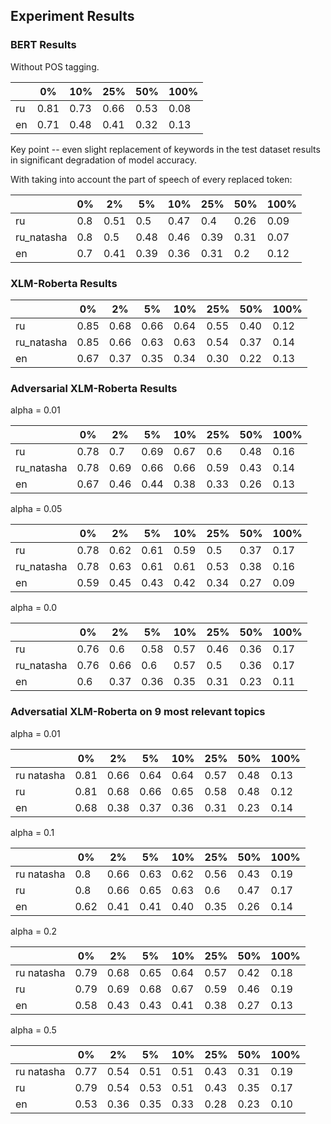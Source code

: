 ## Experiment Results

### BERT Results

Without POS tagging.

|    | 0%   | 10%  | 25%  | 50%  | 100% |
|----|------|------|------|------|------|
| ru | 0.81 | 0.73 | 0.66 | 0.53 | 0.08 |
| en | 0.71 | 0.48 | 0.41 | 0.32 | 0.13 |

Key point -- even slight replacement of keywords in the test dataset results in significant degradation of model accuracy.

With taking into account the part of speech of every replaced token:


|            | 0%   | 2%   | 5%   | 10%  | 25%  | 50%  | 100% |
|------------|------|------|------|------|------|------|------|
| ru         | 0.8  | 0.51 | 0.5  | 0.47 | 0.4  | 0.26 | 0.09 |
| ru_natasha | 0.8  | 0.5  | 0.48 | 0.46 | 0.39 | 0.31 | 0.07 |
| en         | 0.7  | 0.41 | 0.39 | 0.36 | 0.31 | 0.2  | 0.12 |


### XLM-Roberta Results


|            | 0%   | 2%   | 5%   | 10%  | 25%  | 50%  | 100% |
|------------|------|------|------|------|------|------|------|
| ru         | 0.85  | 0.68 | 0.66  | 0.64 | 0.55  | 0.40 | 0.12 |
| ru_natasha | 0.85  | 0.66  | 0.63 | 0.63 | 0.54 | 0.37 | 0.14 |
| en         | 0.67  | 0.37 | 0.35 | 0.34 | 0.30 | 0.22  | 0.13 |


### Adversarial XLM-Roberta Results

alpha = 0.01

|            | 0%   | 2%   | 5%   | 10%  | 25%  | 50%  | 100% |
|------------|------|------|------|------|------|------|------|
| ru         | 0.78  | 0.7 | 0.69  | 0.67 | 0.6  | 0.48 | 0.16 |
| ru_natasha | 0.78  | 0.69  | 0.66 | 0.66 | 0.59 | 0.43 | 0.14 |
| en         | 0.67  | 0.46 | 0.44 | 0.38 | 0.33 | 0.26 | 0.13 |

alpha = 0.05

|            | 0%   | 2%   | 5%   | 10%  | 25%  | 50%  | 100% |
|------------|------|------|------|------|------|------|------|
| ru         | 0.78  | 0.62 | 0.61  | 0.59 | 0.5  | 0.37 | 0.17 |
| ru_natasha | 0.78  | 0.63  | 0.61 | 0.61 | 0.53 | 0.38 | 0.16 |
| en         | 0.59  | 0.45 | 0.43 | 0.42 | 0.34 | 0.27 | 0.09 |

alpha = 0.0

|            | 0%   | 2%   | 5%   | 10%  | 25%  | 50%  | 100% |
|------------|------|------|------|------|------|------|------|
| ru         | 0.76  | 0.6 | 0.58  | 0.57 | 0.46  | 0.36 | 0.17 |
| ru_natasha | 0.76  | 0.66  | 0.6 | 0.57 | 0.5 | 0.36 | 0.17 |
| en         | 0.6  | 0.37 | 0.36 | 0.35 | 0.31 | 0.23 | 0.11 |

### Adversatial XLM-Roberta on 9 most relevant topics

alpha = 0.01

|            | 0%   | 2%   | 5%   | 10%  | 25%  | 50%  | 100% |
|------------|------|------|------|------|------|------|------|
| ru natasha | 0.81 | 0.66 | 0.64 | 0.64 | 0.57 | 0.48 | 0.13 |
| ru         | 0.81 | 0.68 | 0.66 | 0.65 | 0.58 | 0.48 | 0.12 |
| en         | 0.68 | 0.38 | 0.37 | 0.36 | 0.31 | 0.23 | 0.14 |

alpha = 0.1

|            | 0%   | 2%   | 5%   | 10%  | 25%  | 50%  | 100% |
|------------|------|------|------|------|------|------|------|
| ru natasha | 0.8  | 0.66 | 0.63 | 0.62 | 0.56 | 0.43 | 0.19 |
| ru         | 0.8  | 0.66 | 0.65 | 0.63 | 0.6  | 0.47 | 0.17 |
| en         | 0.62 | 0.41 | 0.41 | 0.40 | 0.35 | 0.26 | 0.14 |

alpha = 0.2

|            | 0%   | 2%   | 5%   | 10%  | 25%  | 50%  | 100% |
|------------|------|------|------|------|------|------|------|
| ru natasha | 0.79 | 0.68 | 0.65 | 0.64 | 0.57 | 0.42 | 0.18 |
| ru         | 0.79 | 0.69 | 0.68 | 0.67 | 0.59 | 0.46 | 0.19 |
| en         | 0.58 | 0.43 | 0.43 | 0.41 | 0.38 | 0.27 | 0.13 |

alpha = 0.5

|            | 0%   | 2%   | 5%   | 10%  | 25%  | 50%  | 100% |
|------------|------|------|------|------|------|------|------|
| ru natasha | 0.77 | 0.54 | 0.51 | 0.51 | 0.43 | 0.31 | 0.19 |
| ru         | 0.79 | 0.54 | 0.53 | 0.51 | 0.43 | 0.35 | 0.17 |
| en         | 0.53 | 0.36 | 0.35 | 0.33 | 0.28 | 0.23 | 0.10 |
